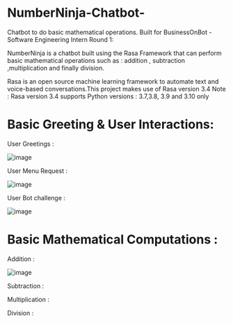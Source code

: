 # NumberNinja-Chatbot-
Chatbot to do basic mathematical operations. Built for BusinessOnBot - Software Engineering Intern Round 1:

NumberNinja is a chatbot built using the Rasa Framework that can perform basic mathematical operations such as :
addition , subtraction ,multiplication and finally division.

Rasa is an open source machine learning framework to automate text and voice-based conversations.This project makes use of Rasa version 3.4
Note : Rasa version 3.4 supports Python versions : 3.7,3.8, 3.9 and 3.10 only

# Basic Greeting & User Interactions:
User Greetings :

![image](https://user-images.githubusercontent.com/81982063/221862367-c137ddd2-c931-46a4-bb84-7ebec2800ea3.png)


User Menu Request :

![image](https://user-images.githubusercontent.com/81982063/221861395-f3384e9b-d6a1-4d22-bd9e-8eeeb87394bf.png)


User Bot challenge :

![image](https://user-images.githubusercontent.com/81982063/221861744-b430c530-5955-4b76-9f2a-64199bcc8552.png)


# Basic Mathematical Computations :
Addition :

![image](https://user-images.githubusercontent.com/81982063/221861982-be5985f0-3565-4310-ade9-f69420e1c824.png)

Subtraction : 


Multiplication :

Division :


